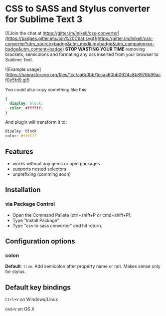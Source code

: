# CSS to SASS and Stylus converter for Sublime Text 3

[![Join the chat at https://gitter.im/lnikell/css-converter](https://badges.gitter.im/Join%20Chat.svg)](https://gitter.im/lnikell/css-converter?utm_source=badge&utm_medium=badge&utm_campaign=pr-badge&utm_content=badge)
**STOP WASTING YOUR TIME** removing brackets, semicolons and formating any css inserted from your browser to Sublime Text.

![Example usage]
(https://habrastorage.org/files/1cc/aa6/0bb/1ccaa60bb0924c8b8976b99acf0e5fd9.gif)

You could also copy something like this:
```css
{
  display: block;
  color: #ffffff;
}
```
And plugin will transform it to:
```css
display: block
color: #ffffff
```

## Features
- works without any gems or npm packages
- supports nested selectors
- unprefixing (comming soon)

## Installation
### via Package Control
- Open the Command Pallete (ctrl+shift+P or cmd+shift+P);
- Type "Install Package"
- Type "css to sass converter" and hit return.

## Configuration options

### colon
**Default**: `true`.
Add semicolon after property name or not. Makes sense only for stylus.

## Default key bindings

`Ctrl+V` on Windows/Linux

`Cmd+V` on OS X
